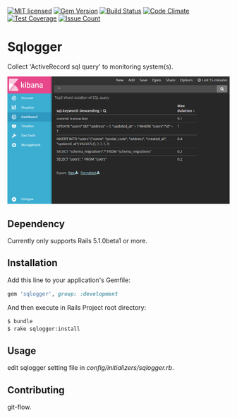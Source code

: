 [![MIT licensed](https://img.shields.io/badge/license-MIT-blue.svg)](MIT-LICENSE)
[![Gem Version](https://badge.fury.io/rb/sqlogger.svg)](https://badge.fury.io/rb/sqlogger)
[![Build Status](https://travis-ci.org/metalels/sqlogger.svg?branch=master)](https://travis-ci.org/metalels/sqlogger)
[![Code Climate](https://codeclimate.com/github/metalels/sqlogger/badges/gpa.svg)](https://codeclimate.com/github/metalels/sqlogger)
[![Test Coverage](https://codeclimate.com/github/metalels/sqlogger/badges/coverage.svg)](https://codeclimate.com/github/metalels/sqlogger/coverage)
[![Issue Count](https://codeclimate.com/github/metalels/sqlogger/badges/issue_count.svg)](https://codeclimate.com/github/metalels/sqlogger)

# Sqlogger
Collect 'ActiveRecord sql query' to monitoring system(s).

<img src="sqlogger_elasticsearch.png" width="580" alt="send sql-log to elasticsearch">

## Dependency
Currently only supports Rails 5.1.0beta1 or more.

## Installation
Add this line to your application's Gemfile:

```ruby
gem 'sqlogger', group: :development
```

And then execute in Rails Project root directory:
```bash
$ bundle
$ rake sqlogger:install
```

## Usage
edit sqlogger setting file in *config/initializers/sqlogger.rb*.

## Contributing
git-flow.

